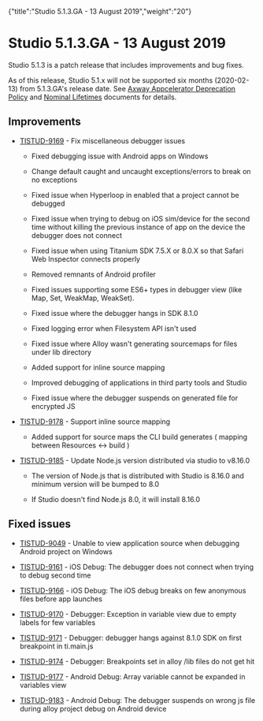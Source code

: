 {"title":"Studio 5.1.3.GA - 13 August 2019","weight":"20"} 

# Studio 5.1.3.GA - 13 August 2019

Studio 5.1.3 is a patch release that includes improvements and bug fixes.

As of this release, Studio 5.1.x will not be supported six months (2020-02-13) from 5.1.3.GA's release date. See [Axway Appcelerator Deprecation Policy](/docs/appc/AMPLIFY_Appcelerator_Services_Overview/Axway_Appcelerator_Deprecation_Policy/) and [Nominal Lifetimes](/docs/appc/AMPLIFY_Appcelerator_Services_Overview/Axway_Appcelerator_Product_Lifecycle/#NominalLifetimes) documents for details.

## Improvements

*   [TISTUD-9169](https://jira.appcelerator.org/browse/TISTUD-9169) - Fix miscellaneous debugger issues
    
    *   Fixed debugging issue with Android apps on Windows
        
    *   Change default caught and uncaught exceptions/errors to break on no exceptions
        
    *   Fixed issue when Hyperloop in enabled that a project cannot be debugged
        
    *   Fixed issue when trying to debug on iOS sim/device for the second time without killing the previous instance of app on the device the debugger does not connect
        
    *   Fixed issue when using Titanium SDK 7.5.X or 8.0.X so that Safari Web Inspector connects properly
        
    *   Removed remnants of Android profiler
        
    *   Fixed issues supporting some ES6+ types in debugger view (like Map, Set, WeakMap, WeakSet).
        
    *   Fixed issue where the debugger hangs in SDK 8.1.0
        
    *   Fixed logging error when Filesystem API isn't used
        
    *   Fixed issue where Alloy wasn't generating sourcemaps for files under lib directory
        
    *   Added support for inline source mapping
        
    *   Improved debugging of applications in third party tools and Studio
        
    *   Fixed issue where the debugger suspends on generated file for encrypted JS
        
*   [TISTUD-9178](https://jira.appcelerator.org/browse/TISTUD-9178) - Support inline source mapping
    
    *   Added support for source maps the CLI build generates ( mapping between Resources <-> build )
        
*   [TISTUD-9185](https://jira.appcelerator.org/browse/TISTUD-9185) - Update Node.js version distributed via studio to v8.16.0
    
    *   The version of Node.js that is distributed with Studio is 8.16.0 and minimum version will be bumped to 8.0
        
    *   If Studio doesn't find Node.js 8.0, it will install 8.16.0
        

## Fixed issues

*   [TISTUD-9049](https://jira.appcelerator.org/browse/TISTUD-9049) - Unable to view application source when debugging Android project on Windows
    
*   [TISTUD-9161](https://jira.appcelerator.org/browse/TISTUD-9161) - iOS Debug: The debugger does not connect when trying to debug second time
    
*   [TISTUD-9166](https://jira.appcelerator.org/browse/TISTUD-9166) - iOS Debug: The iOS debug breaks on few anonymous files before app launches
    
*   [TISTUD-9170](https://jira.appcelerator.org/browse/TISTUD-9170) - Debugger: Exception in variable view due to empty labels for few variables
    
*   [TISTUD-9171](https://jira.appcelerator.org/browse/TISTUD-9171) - Debugger: debugger hangs against 8.1.0 SDK on first breakpoint in ti.main.js
    
*   [TISTUD-9174](https://jira.appcelerator.org/browse/TISTUD-9174) - Debugger: Breakpoints set in alloy /lib files do not get hit
    
*   [TISTUD-9177](https://jira.appcelerator.org/browse/TISTUD-9177) - Android Debug: Array variable cannot be expanded in variables view
    
*   [TISTUD-9183](https://jira.appcelerator.org/browse/TISTUD-9183) - Android Debug: The debugger suspends on wrong js file during alloy project debug on Android device